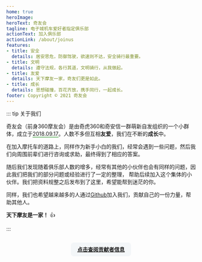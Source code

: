 ```yaml
---
home: true
heroImage: 
heroText: 奇友会
tagline: 电子城机车爱好者指定俱乐部
actionText: 加入俱乐部
actionLink: /about/joinus
features:
- title: 安全
  details: 居安思危，防御驾驶，欲速则不达，安全骑行最重要。
- title: 文明
  details: 遵守法规，各行其道，文明骑行，从我做起。
- title: 友爱
  details: 天下摩友一家，奇友们更是如此。
- title: 成长
  details: 思想碰撞，百花齐放，携手同行，一起成长。
footer: Copyright © 2021 奇友会
---
```



::: tip 关于我们

奇友会（前身360摩友会）是由奇虎360和奇安信一群萌新自发组织的一个小群体，成立于<span style="border-bottom:1px solid green;">2018.09.17</span>。人数不多但互相**友爱**，我们在不断的**成长**中。

在加入摩托车的道路上，同样作为新手小白的我们，经常会遇到一些问题，然后我们向周围前辈们进行咨询或求助，最终得到了相应的答案。

随后我们发现随着俱乐部人数的增多，经常有其他的小伙伴也会有同样的问题，因此我们把我们的部分问题或经验进行了一定的整理，
帮助后续加入这个集体的小伙伴。我们把资料规整之后发布到了这里，希望能帮到迷茫的你。

同样，我们也希望越来越多的人通过[Github](https://github.com/EngrZhou/moyou/)加入我们，贡献自己的一份力量，帮助其他人。

**天下摩友是一家！** :+1: 

:::
<div align="center">
    <span style="border-radius: 8px; display: inline-block; margin: 1em 0!important; padding: .6em 1.2em; background-color: #f3f6f8;">
        <a href="about/contributors.html" target="_blank"><b>点击查阅贡献者信息</b></a>
    </span>
</div>